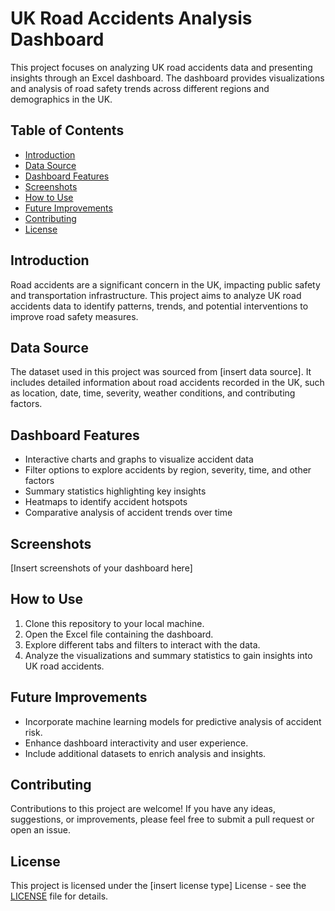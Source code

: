 # UK Road Accidents Analysis Dashboard

This project focuses on analyzing UK road accidents data and presenting insights through an Excel dashboard. The dashboard provides visualizations and analysis of road safety trends across different regions and demographics in the UK.

## Table of Contents
- [Introduction](#introduction)
- [Data Source](#data-source)
- [Dashboard Features](#dashboard-features)
- [Screenshots](#screenshots)
- [How to Use](#how-to-use)
- [Future Improvements](#future-improvements)
- [Contributing](#contributing)
- [License](#license)

## Introduction
Road accidents are a significant concern in the UK, impacting public safety and transportation infrastructure. This project aims to analyze UK road accidents data to identify patterns, trends, and potential interventions to improve road safety measures.

## Data Source
The dataset used in this project was sourced from [insert data source]. It includes detailed information about road accidents recorded in the UK, such as location, date, time, severity, weather conditions, and contributing factors.

## Dashboard Features
- Interactive charts and graphs to visualize accident data
- Filter options to explore accidents by region, severity, time, and other factors
- Summary statistics highlighting key insights
- Heatmaps to identify accident hotspots
- Comparative analysis of accident trends over time

## Screenshots
[Insert screenshots of your dashboard here]

## How to Use
1. Clone this repository to your local machine.
2. Open the Excel file containing the dashboard.
3. Explore different tabs and filters to interact with the data.
4. Analyze the visualizations and summary statistics to gain insights into UK road accidents.

## Future Improvements
- Incorporate machine learning models for predictive analysis of accident risk.
- Enhance dashboard interactivity and user experience.
- Include additional datasets to enrich analysis and insights.

## Contributing
Contributions to this project are welcome! If you have any ideas, suggestions, or improvements, please feel free to submit a pull request or open an issue.

## License
This project is licensed under the [insert license type] License - see the [LICENSE](LICENSE) file for details.

